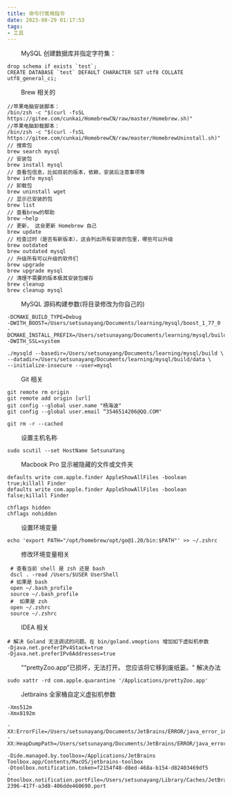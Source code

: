 ```yaml
---
title: 命令行常用指令
date: 2023-08-29 01:17:53
tags:
- 工具
---
```



&ensp;&ensp;&ensp;&ensp;  MySQL 创建数据库并指定字符集：
```xshell
drop schema if exists `test`;
CREATE DATABASE `test` DEFAULT CHARACTER SET utf8 COLLATE utf8_general_ci;
```

&ensp;&ensp;&ensp;&ensp;  Brew 相关的

```shell
//苹果电脑安装脚本：
/bin/zsh -c "$(curl -fsSL https://gitee.com/cunkai/HomebrewCN/raw/master/Homebrew.sh)"
//苹果电脑卸载脚本：
/bin/zsh -c "$(curl -fsSL https://gitee.com/cunkai/HomebrewCN/raw/master/HomebrewUninstall.sh)"
// 搜索包
brew search mysql
// 安装包
brew install mysql
// 查看包信息，比如目前的版本，依赖，安装后注意事项等
brew info mysql
// 卸载包
brew uninstall wget
// 显示已安装的包
brew list
// 查看brew的帮助
brew –help
// 更新， 这会更新 Homebrew 自己
brew update
// 检查过时（是否有新版本），这会列出所有安装的包里，哪些可以升级
brew outdated
brew outdated mysql
// 升级所有可以升级的软件们
brew upgrade
brew upgrade mysql
// 清理不需要的版本极其安装包缓存
brew cleanup
brew cleanup mysql
```
&ensp;&ensp;&ensp;&ensp;  MySQL 源码构建参数(将目录修改为你自己的)
```shell
-DCMAKE_BUILD_TYPE=Debug
-DWITH_BOOST=/Users/setsunayang/Documents/learning/mysql/boost_1_77_0
-DCMAKE_INSTALL_PREFIX=/Users/setsunayang/Documents/learning/mysql/build
-DWITH_SSL=system

./mysqld --basedir=/Users/setsunayang/Documents/learning/mysql/build \
--datadir=/Users/setsunayang/Documents/learning/mysql/build/data \
--initialize-insecure --user=mysql
```

&ensp;&ensp;&ensp;&ensp;  Git 相关
```shell 
git remote rm origin 
git remote add origin [url]
git config --global user.name "杨海波"
git config --global user.email “3546514206@QQ.COM"

git rm -r --cached
```

&ensp;&ensp;&ensp;&ensp;  设置主机名称
```shell
sudo scutil --set HostName SetsunaYang
```

&ensp;&ensp;&ensp;&ensp;  Macbook Pro 显示被隐藏的文件或文件夹
```shell
defaults write com.apple.finder AppleShowAllFiles -boolean true;killall Finder
defaults write com.apple.finder AppleShowAllFiles -boolean false;killall Finder

chflags hidden
chflags nohidden
```

&ensp;&ensp;&ensp;&ensp;  设置环境变量
```shell
echo 'export PATH="/opt/homebrew/opt/go@1.20/bin:$PATH"' >> ~/.zshrc
```

&ensp;&ensp;&ensp;&ensp;  修改环境变量相关
```shell
 # 查看当前 shell 是 zsh 还是 bash
 dscl . -read /Users/$USER UserShell
 # 如果是 bash
 open ~/.bash_profile
 source ~/.bash_profile
 #  如果是 zsh
 open ~/.zshrc 
 source ~/.zshrc
```

&ensp;&ensp;&ensp;&ensp;  IDEA 相关
```shell
# 解决 Goland 无法调试的问题。在 bin/goland.vmoptions 增加如下虚拟机参数
-Djava.net.preferIPv4Stack=true
-Djava.net.preferIPv6Addresses=true
```

&ensp;&ensp;&ensp;&ensp;  "“prettyZoo.app”已损坏，无法打开。 您应该将它移到废纸篓。" 解决办法
```shell
sudo xattr -rd com.apple.quarantine '/Applications/prettyZoo.app'
```

&ensp;&ensp;&ensp;&ensp; Jetbrains 全家桶自定义虚拟机参数
```shell
-Xms512m
-Xmx8192m

-XX:ErrorFile=/Users/setsunayang/Documents/JetBrains/ERROR/java_error_in_web_%p.log
-XX:HeapDumpPath=/Users/setsunayang/Documents/JetBrains/ERROR/java_error_in_web.hprof

-Dide.managed.by.toolbox=/Applications/JetBrains Toolbox.app/Contents/MacOS/jetbrains-toolbox
-Dtoolbox.notification.token=f2154f48-d8ed-468a-b154-d82403469df5
-Dtoolbox.notification.portFile=/Users/setsunayang/Library/Caches/JetBrains/Toolbox/ports/f96117ec-2396-417f-a3d8-406dde460690.port
```